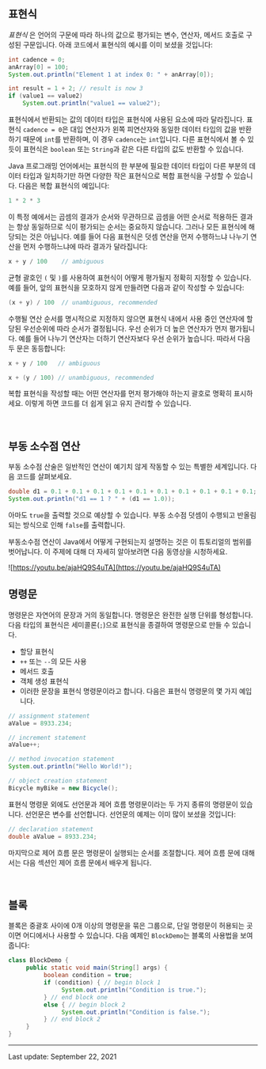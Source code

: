## 표현식

_표현식_ 은 언어의 구문에 따라 하나의 값으로 평가되는 변수, 연산자, 메서드 호출로 구성된 구문입니다. 아래 코드에서 표현식의 예시를 이미 보셨을 것입니다:

```java
int cadence = 0;
anArray[0] = 100;
System.out.println("Element 1 at index 0: " + anArray[0]);

int result = 1 + 2; // result is now 3
if (value1 == value2)
    System.out.println("value1 == value2");
```

표현식에서 반환되는 값의 데이터 타입은 표현식에 사용된 요소에 따라 달라집니다. 표현식 `cadence = 0`은 대입 연산자가 왼쪽 피연산자와 동일한 데이터 타입의 값을 반환하기 때문에 `int`를 반환하며, 이 경우 `cadence`는 `int`입니다. 다른 표현식에서 볼 수 있듯이 표현식은 `boolean` 또는 `String`과 같은 다른 타입의 값도 반환할 수 있습니다.

Java 프로그래밍 언어에서는 표현식의 한 부분에 필요한 데이터 타입이 다른 부분의 데이터 타입과 일치하기만 하면 다양한 작은 표현식으로 복합 표현식을 구성할 수 있습니다. 다음은 복합 표현식의 예입니다:

```java
1 * 2 * 3
```

이 특정 예에서는 곱셈의 결과가 순서와 무관하므로 곱셈을 어떤 순서로 적용하든 결과는 항상 동일하므로 식이 평가되는 순서는 중요하지 않습니다. 그러나 모든 표현식에 해당되는 것은 아닙니다. 예를 들어 다음 표현식은 덧셈 연산을 먼저 수행하느냐 나누기 연산을 먼저 수행하느냐에 따라 결과가 달라집니다:

```java
x + y / 100    // ambiguous
```

균형 괄호인 `(` 및 `)`를 사용하여 표현식이 어떻게 평가될지 정확히 지정할 수 있습니다. 예를 들어, 앞의 표현식을 모호하지 않게 만들려면 다음과 같이 작성할 수 있습니다:

```java
(x + y) / 100  // unambiguous, recommended
```

수행될 연산 순서를 명시적으로 지정하지 않으면 표현식 내에서 사용 중인 연산자에 할당된 우선순위에 따라 순서가 결정됩니다. 우선 순위가 더 높은 연산자가 먼저 평가됩니다. 예를 들어 나누기 연산자는 더하기 연산자보다 우선 순위가 높습니다. 따라서 다음 두 문은 동등합니다:

```java
x + y / 100   // ambiguous

x + (y / 100) // unambiguous, recommended
```

복합 표현식을 작성할 때는 어떤 연산자를 먼저 평가해야 하는지 괄호로 명확히 표시하세요. 이렇게 하면 코드를 더 쉽게 읽고 유지 관리할 수 있습니다.

 

## 부동 소수점 연산

부동 소수점 산술은 일반적인 연산이 예기치 않게 작동할 수 있는 특별한 세계입니다. 다음 코드를 살펴보세요.

```java
double d1 = 0.1 + 0.1 + 0.1 + 0.1 + 0.1 + 0.1 + 0.1 + 0.1 + 0.1 + 0.1;
System.out.println("d1 == 1 ? " + (d1 == 1.0));
```

아마도 `true`을 출력할 것으로 예상할 수 있습니다. 부동 소수점 덧셈이 수행되고 반올림되는 방식으로 인해 `false`를 출력합니다.

부동소수점 연산이 Java에서 어떻게 구현되는지 설명하는 것은 이 튜토리얼의 범위를 벗어납니다. 이 주제에 대해 더 자세히 알아보려면 다음 동영상을 시청하세요.

![https://youtu.be/ajaHQ9S4uTA](https://youtu.be/ajaHQ9S4uTA)
 

## 명령문

명령문은 자연어의 문장과 거의 동일합니다. 명령문은 완전한 실행 단위를 형성합니다. 다음 타입의 표현식은 세미콜론(`;`)으로 표현식을 종결하여 명령문으로 만들 수 있습니다.

- 할당 표현식
- `++` 또는 `--`의 모든 사용
- 메서드 호출
- 객체 생성 표현식
- 이러한 문장을 표현식 명령문이라고 합니다. 다음은 표현식 명령문의 몇 가지 예입니다.

```java
// assignment statement
aValue = 8933.234;

// increment statement
aValue++;

// method invocation statement
System.out.println("Hello World!");

// object creation statement
Bicycle myBike = new Bicycle();
```

표현식 명령문 외에도 선언문과 제어 흐름 명령문이라는 두 가지 종류의 명령문이 있습니다. 선언문은 변수를 선언합니다. 선언문의 예제는 이미 많이 보셨을 것입니다:

```java
// declaration statement
double aValue = 8933.234;
```

마지막으로 제어 흐름 문은 명령문이 실행되는 순서를 조절합니다. 제어 흐름 문에 대해서는 다음 섹션인 제어 흐름 문에서 배우게 됩니다.

 

## 블록

블록은 중괄호 사이에 0개 이상의 명령문을 묶은 그룹으로, 단일 명령문이 허용되는 곳이면 어디에서나 사용할 수 있습니다. 다음 예제인 `BlockDemo`는 블록의 사용법을 보여줍니다:

```java
class BlockDemo {
     public static void main(String[] args) {
          boolean condition = true;
          if (condition) { // begin block 1
               System.out.println("Condition is true.");
          } // end block one
          else { // begin block 2
               System.out.println("Condition is false.");
          } // end block 2
     }
}
```

---
Last update: September 22, 2021